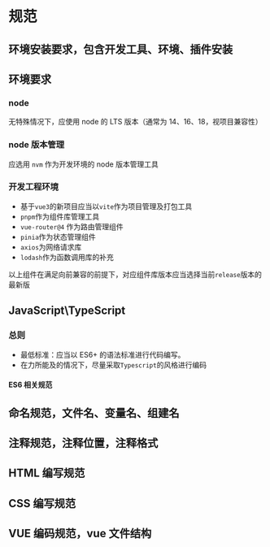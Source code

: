 # 规范

## 环境安装要求，包含开发工具、环境、插件安装

## 环境要求

### node

无特殊情况下，应使用 node 的 LTS 版本（通常为 14、16、18，视项目兼容性）

### node 版本管理

应选用 `nvm` 作为开发环境的 node 版本管理工具

### 开发工程环境

- 基于`vue3`的新项目应当以`vite`作为项目管理及打包工具
- `pnpm`作为组件库管理工具
- `vue-router@4` 作为路由管理组件
- `pinia`作为状态管理组件
- `axios`为网络请求库
- `lodash`作为函数调用库的补充

以上组件在满足向前兼容的前提下，对应组件库版本应当选择当前`release`版本的最新版

## JavaScript\TypeScript

### 总则

- 最低标准：应当以 ES6+ 的语法标准进行代码编写。
- 在力所能及的情况下，尽量采取`Typescript`的风格进行编码

#### ES6 相关规范

## 命名规范，文件名、变量名、组建名

## 注释规范，注释位置，注释格式

## HTML 编写规范

## CSS 编写规范

## VUE 编码规范，vue 文件结构
